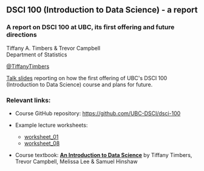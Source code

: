 ## DSCI 100 (Introduction to Data Science) - a report
### A report on DSCI 100 at UBC, its first offering and future directions
Tiffany A. Timbers & Trevor Campbell </br>
Department of Statistics </br>

[@TiffanyTimbers](https://twitter.com/TiffanyTimbers)

[Talk slides](https://ubc-dsci.github.io/dsci-100-a-report/dsci-100-a-report.html) reporting on how the first offering of UBC's DSCI 100 (Introduction to Data Science) course and plans for future.

### Relevant links:
- Course GitHub repository: https://github.com/UBC-DSCI/dsci-100

- Example lecture worksheets: 
  - [worksheet_01](https://cybera.syzygy.ca/jupyter/hub/user-redirect/git-pull?repo=https%3A%2F%2Fgithub.com%2FUBC-DSCI%2Fdsci-100&branch=master&urlpath=tree%2Fdsci-100%2Fmaterials%2Fworksheet_01%2Fworksheet_01.ipynb)
  - [worksheet_08](https://cybera.syzygy.ca/jupyter/hub/user-redirect/git-pull?repo=https%3A%2F%2Fgithub.com%2FUBC-DSCI%2Fdsci-100&branch=master&urlpath=tree%2Fdsci-100%2Fmaterials%2Fworksheet_08%2Fworksheet_08.ipynb)

- Course textbook: 
**[An Introduction to Data Science](https://ubc-dsci.github.io/introduction-to-datascience/)** by Tiffany Timbers, Trevor Campbell, Melissa Lee & Samuel Hinshaw

